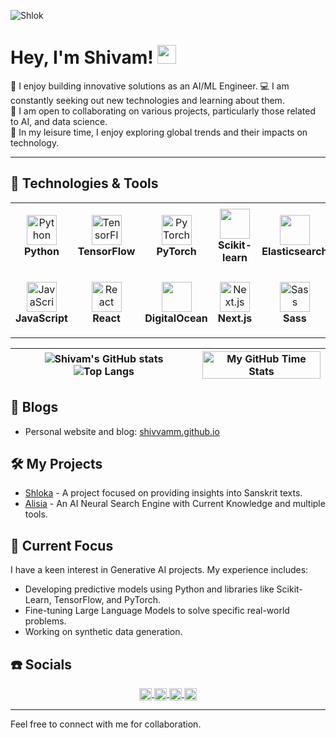 ![Shlok](https://shloka.onrender.com/api/v1/bhagavad_gita/image)
# Hey, I'm Shivam! <img src="https://raw.githubusercontent.com/MartinHeinz/MartinHeinz/master/wave.gif" width="30px">

🤖 I enjoy building innovative solutions as an AI/ML Engineer.
💻 I am constantly seeking out new technologies and learning about them.  
🤝 I am open to collaborating on various projects, particularly those related to AI, and data science.  
🌟 In my leisure time, I enjoy exploring global trends and their impacts on technology.

---

## 🔧 Technologies & Tools

<table>
      <tr>
        <td align="center" height="108" width="108">
          <img
            src="https://cdn.jsdelivr.net/gh/devicons/devicon/icons/python/python-original.svg"
            width="48"
            height="48"
            alt="Python"
          />
          <br /><strong>Python</strong>
        </td>
        <td align="center" height="108" width="108">
          <img
            src="https://cdn.jsdelivr.net/gh/devicons/devicon/icons/tensorflow/tensorflow-original.svg"
            width="48"
            height="48"
            alt="TensorFlow"
          />
          <br /><strong>TensorFlow</strong>
        </td>
        <td align="center" height="108" width="108">
          <img
            src="https://cdn.jsdelivr.net/gh/devicons/devicon/icons/pytorch/pytorch-original.svg"
            width="48"
            height="48"
            alt="PyTorch"
          />
          <br /><strong>PyTorch</strong>
        </td>
        <td align="center" height="108" width="108">
          <img width="48" height="48" src="https://cdn.jsdelivr.net/gh/devicons/devicon@latest/icons/scikitlearn/scikitlearn-original.svg" />
          <br /><strong>Scikit-learn</strong>
        </td>
        <td align="center" height="108" width="108">  
          <img width="48" height="48" src="https://cdn.jsdelivr.net/gh/devicons/devicon@latest/icons/elasticsearch/elasticsearch-original.svg" />
          <br /><strong>Elasticsearch</strong>
        </td>
        <td align="center" height="108" width="108">
          <img width="48" height="48" src="https://cdn.jsdelivr.net/gh/devicons/devicon@latest/icons/jupyter/jupyter-original-wordmark.svg" />
          <br /><strong>Jupyter</strong>
        </td>
        <td align="center" height="108" width="108">
          <img width="48" height="48" src="https://cdn.jsdelivr.net/gh/devicons/devicon@latest/icons/linux/linux-original.svg" />
          <br /><strong>Linux</strong>
        </td>
        <td align="center" height="108" width="108">
          <img width="48" height="48" src="https://cdn.jsdelivr.net/gh/devicons/devicon@latest/icons/fastapi/fastapi-original.svg" />
          <br /><strong>FastAPI</strong>
        </td>
        <td align="center" height="108" width="108">
          <img width="48" height="48" src="https://cdn.jsdelivr.net/gh/devicons/devicon@latest/icons/anaconda/anaconda-original.svg" />
          <br /><strong>Anaconda</strong>
        </td>
      </tr>
      <tr>
        <td align="center" height="108" width="108">
          <img
            src="https://cdn.jsdelivr.net/gh/devicons/devicon/icons/javascript/javascript-plain.svg"
            width="48"
            height="48"
            alt="JavaScript"
          />
          <br /><strong>JavaScript</strong>
        </td>
        <td align="center" height="108" width="108">
          <img
            src="https://cdn.jsdelivr.net/gh/devicons/devicon/icons/react/react-original.svg"
            width="48"
            height="48"
            alt="React"
          />
          <br /><strong>React</strong>
        </td>
        <td align="center" height="108" width="108">
          <img width="48" height="48" src="https://cdn.jsdelivr.net/gh/devicons/devicon@latest/icons/digitalocean/digitalocean-original.svg" />
          <br /><strong>DigitalOcean</strong>
        </td>
        <td align="center" height="108" width="108">
          <img
            src="https://cdn.jsdelivr.net/gh/devicons/devicon/icons/nextjs/nextjs-original.svg"
            width="48"
            height="48"
            alt="Next.js"
          />
          <br /><strong>Next.js</strong>
        </td>
        <td align="center" height="108" width="108">
          <img
             width="48"
            height="48"
            src="https://cdn.jsdelivr.net/gh/devicons/devicon/icons/sass/sass-original.svg"
            alt="Sass"
          />
          <br /><strong>Sass</strong>
        </td>
        <td align="center" height="108" width="108">
          <img
            width="48"
            height="48"
            src="https://cdn.jsdelivr.net/gh/devicons/devicon@latest/icons/tailwindcss/tailwindcss-original.svg"
          />
          <br /><strong>Tailwind</strong>
        </td>
        <td align="center" height="108" width="108">
          <img
            src="https://cdn.jsdelivr.net/gh/devicons/devicon/icons/nodejs/nodejs-original.svg"
            width="48"
            height="48"
            alt="Node.js"
          />
          <br /><strong>Node.js</strong>
        </td>
        <td align="center" height="108" width="108">
          <img width="48"
            height="48" src="https://cdn.jsdelivr.net/gh/devicons/devicon@latest/icons/redis/redis-original.svg" />
          <br /><strong>Redis</strong>
        </td>     
        <td align="center" height="108" width="108">
          <img
            src="https://cdn.jsdelivr.net/gh/devicons/devicon/icons/docker/docker-original.svg"
            width="48"
            height="48"
            alt="Docker"
          />
          <br /><strong>Docker</strong>
        </td>
      </tr>
    </table>

<object type="image/svg+xml" data="https://shloka.onrender.com/api/v1/sanskrit/slogan/image" width="180" height="72"></object>

| ![Shivam's GitHub stats](https://github-readme-stats.vercel.app/api?username=shivvamm&show_icons=true&theme=dark)![Top Langs](https://github-readme-stats.vercel.app/api/top-langs/?username=shivvamm&hide_progress=false) | <img align="center" width="100%" src="https://github-readme-stats.vercel.app/api/wakatime?username=shivvamm&theme=blue-green&border_color=001F1E&text_color=09d672&icon_color=00C2C2&title_color=00F1E9" alt="My GitHub Time Stats" /> |
| ------------- | ------------- |

## 📝 Blogs

- Personal website and blog: [shivvamm.github.io](https://shivvamm.github.io/)

## 🛠️ My Projects

- [Shloka](https://shloka.vercel.app/) - A project focused on providing insights into Sanskrit texts.
- [Alisia](https://searchwithalisia.netlify.app/) - An AI Neural Search Engine with Current Knowledge and multiple tools.

## 🌟 Current Focus

I have a keen interest in Generative AI projects. My experience includes:

- Developing predictive models using Python and libraries like Scikit-Learn, TensorFlow, and PyTorch.
- Fine-tuning Large Language Models to solve specific real-world problems.
- Working on synthetic data generation.

## ☎️ Socials

<p align="center">
  <a href="https://www.linkedin.com/in/shivampandey27/" target="blank">
    <img align="center"
         src="https://img.shields.io/badge/linkedin-%231DA1F2.svg?style=for-the-badge&logo=linkedin&logoColor=white"
         alt="LinkedIn" height="20"/>
  </a>
  <a href="mailto:mrshivam@duck.com" target="blank">
    <img align="center"
         src="https://img.shields.io/badge/gmail-EA4335.svg?style=for-the-badge&logo=gmail&logoColor=white"
         alt="Gmail" height="20"/>
  </a>
  <a href="https://twitter.com/Shivv71" target="blank">
    <img align="center"
         src="https://img.shields.io/badge/twitter-%231DA1F2.svg?style=for-the-badge&logo=twitter&logoColor=white"
         alt="Twitter" height="20"/>
  </a>
  <a href="https://github.com/shivvamm" target="blank">
    <img align="center"
         src="https://img.shields.io/badge/github-%231DA1F2.svg?style=for-the-badge&logo=github&logoColor=white"
         alt="GitHub" height="20"/>
  </a>
</p>

---

Feel free to connect with me for collaboration.
